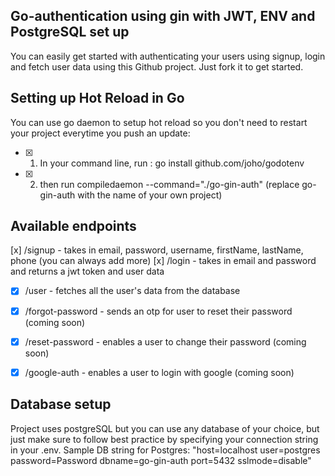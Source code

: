 ## Go-authentication using gin with JWT, ENV and PostgreSQL set up
You can easily get started with authenticating your users using signup, login and fetch user data using this Github project. Just fork it to get started. 


## Setting up Hot Reload in Go
You can use go daemon to setup hot reload so you don't need to restart your project everytime you push an update:

-[x] 1) In your command line, run : go install github.com/joho/godotenv
-[x] 2) then run compiledaemon --command="./go-gin-auth"  (replace go-gin-auth with the name of your own project)



## Available endpoints
[x] /signup - takes in email, password, username, firstName, lastName, phone (you can always add more)
[x] /login - takes in email and password and returns a jwt token and user data
-[x] /user - fetches all the user's data from the database
-[x] /forgot-password - sends an otp for user to reset their password (coming soon)
-[x] /reset-password - enables a user to change their password (coming soon)
-[x] /google-auth - enables a user to login with google (coming soon)


## Database setup
Project uses postgreSQL but you can use any database of your choice, but just make sure to follow best practice by specifying your connection string in your .env. Sample DB string for Postgres:
"host=localhost user=postgres password=Password dbname=go-gin-auth port=5432 sslmode=disable"
